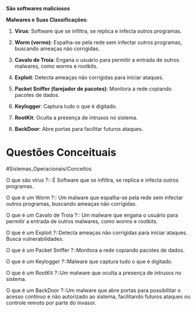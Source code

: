 **São softwares maliciosos**

**Malwares e Suas Classificações**:

1. **Vírus**: Software que se infiltra, se replica e infecta outros programas.
    
2. **Worm (verme)**: Espalha-se pela rede sem infectar outros programas, buscando ameaças não corrigidas.
    
3. **Cavalo de Troia**: Engana o usuário para permitir a entrada de outros malwares, como worms e rootkits.
    
4. **Exploit**: Detecta ameaças não corrigidas para iniciar ataques.
    
5. **Packet Sniffer (farejador de pacotes)**: Monitora a rede copiando pacotes de dados.
    
6. **Keylogger**: Captura tudo o que é digitado.
    
7. **RootKit**: Oculta a presença de intrusos no sistema.
    
8. **BackDoor**: Abre portas para facilitar futuros ataques.

# Questões Conceituais
#Sistemas_Operacionais/Conceitos 

O que são vírus ?:: É Software que se infiltra, se replica e infecta outros programas.

O que é um Worm ?:: Um malware que espalha-se pela rede sem infectar outros programas, buscando ameaças não corrigidas.

O que é um Cavalo de Troia ?:: Um malware que engana o usuário para permitir a entrada de outros malwares, como worms e rootkits.

O que é um Exploit ?::Detecta ameaças não corrigidas para iniciar ataques. Busca vulnerabilidades.

O que é um Packet Sniffer ?::Monitora a rede copiando pacotes de dados.

O que é um Keylogger ?::Malware que captura tudo o que é digitado.

O que é um RootKit ?::Um malware que oculta a presença de intrusos no sistema.

O que é um BackDoor ?::Um malware que abre portas para possibilitar o acesso contínuo e não autorizado ao sistema, facilitando futuros ataques ou controle remoto por parte do invasor.


